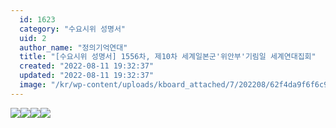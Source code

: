 ```yaml
---
  id: 1623
  category: "수요시위 성명서"
  uid: 2
  author_name: "정의기억연대"
  title: "[수요시위 성명서] 1556차, 제10차 세계일본군'위안부'기림일 세계연대집회"
  created: "2022-08-11 19:32:37"
  updated: "2022-08-11 19:32:37"
  image: "/kr/wp-content/uploads/kboard_attached/7/202208/62f4da9f6f6c96953616.jpg"
---
```

![](/kr/wp-content/uploads/kboard_attached/7/202208/62f4da9f6f6c96953616.jpg)![](/kr/wp-content/uploads/kboard_attached/7/202208/62f4da9f86ca31872231.jpg)![](/kr/wp-content/uploads/kboard_attached/7/202208/62f4da9f8e2746526928.jpg)![](/kr/wp-content/uploads/kboard_attached/7/202208/62f4da9f92ea56991974.jpg)